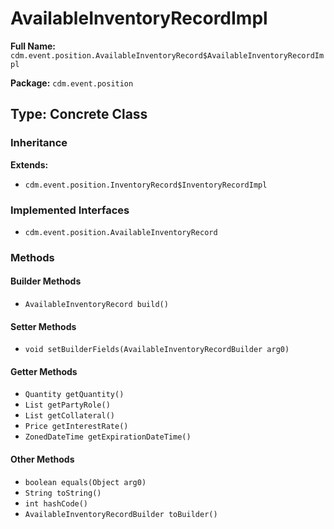 # AvailableInventoryRecordImpl

**Full Name:** `cdm.event.position.AvailableInventoryRecord$AvailableInventoryRecordImpl`

**Package:** `cdm.event.position`

## Type: Concrete Class

### Inheritance

**Extends:**
- `cdm.event.position.InventoryRecord$InventoryRecordImpl`

### Implemented Interfaces

- `cdm.event.position.AvailableInventoryRecord`

### Methods

#### Builder Methods

- `AvailableInventoryRecord build()`

#### Setter Methods

- `void setBuilderFields(AvailableInventoryRecordBuilder arg0)`

#### Getter Methods

- `Quantity getQuantity()`
- `List getPartyRole()`
- `List getCollateral()`
- `Price getInterestRate()`
- `ZonedDateTime getExpirationDateTime()`

#### Other Methods

- `boolean equals(Object arg0)`
- `String toString()`
- `int hashCode()`
- `AvailableInventoryRecordBuilder toBuilder()`


